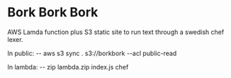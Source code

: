 # Bork Bork Bork
AWS Lamda function plus S3 static site to run text through a swedish chef lexer.

In public:
 -- aws s3 sync . s3://borkbork --acl public-read

 In lambda:
  -- zip lambda.zip index.js chef